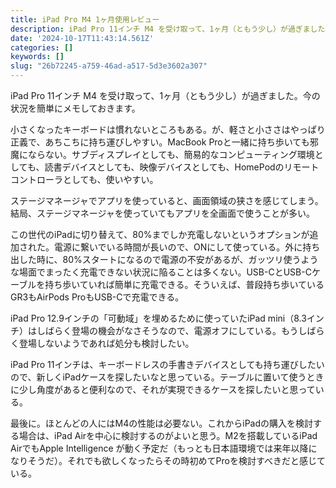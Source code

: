```yaml
---
title: iPad Pro M4 1ヶ月使用レビュー
description: iPad Pro 11インチ M4 を受け取って、1ヶ月（ともう少し）が過ぎました。今の状況を簡単にメモしておきます。
date: '2024-10-17T11:43:14.561Z'
categories: []
keywords: []
slug: "26b72245-a759-46ad-a517-5d3e3602a307"
---
```

iPad Pro 11インチ M4 を受け取って、1ヶ月（ともう少し）が過ぎました。今の状況を簡単にメモしておきます。

小さくなったキーボードは慣れないところもある。が、軽さと小ささはやっぱり正義で、あちこちに持ち運びしやすい。MacBook Proと一緒に持ち歩いても邪魔にならない。サブディスプレイとしても、簡易的なコンピューティング環境としても、読書デバイスとしても、映像デバイスとしても、HomePodのリモートコントローラとしても、使いやすい。

ステージマネージャでアプリを使っていると、画面領域の狭さを感じてしまう。結局、ステージマネージャを使っていてもアプリを全画面で使うことが多い。

この世代のiPadに切り替えて、80%までしか充電しないというオプションが追加された。電源に繋いでいる時間が長いので、ONにして使っている。外に持ち出した時に、80%スタートになるので電源の不安があるが、ガッツリ使うような場面でまったく充電できない状況に陥ることは多くない。USB-CとUSB-Cケーブルを持ち歩いていれば簡単に充電できる。そういえば、普段持ち歩いているGR3もAirPods ProもUSB-Cで充電できる。

iPad Pro 12.9インチの「可動域」を埋めるために使っていたiPad mini（8.3インチ）はしばらく登場の機会がなさそうなので、電源オフにしている。もうしばらく登場しないようであれば処分も検討したい。

iPad Pro 11インチは、キーボードレスの手書きデバイスとしても持ち運びしたいので、新しくiPadケースを探したいなと思っている。テーブルに置いて使うときに少し角度があると便利なので、それが実現できるケースを探したいと思っている。

最後に。ほとんどの人にはM4の性能は必要ない。これからiPadの購入を検討する場合は、iPad Airを中心に検討するのがよいと思う。M2を搭載しているiPad AirでもApple Intelligence が動く予定だ（もっとも日本語環境では来年以降になりそうだ）。それでも欲しくなったらその時初めてProを検討すべきだと感じている。